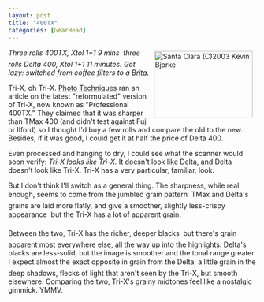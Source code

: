 ```yaml
---
layout: post
title: "400TX"
categories: [GearHead]
---
```

<a href="/photo/journal/jul03r-05.html"><img src="http://www.botzilla.com/bpix/jul03r-05.jpg" width=200 height=135 hspace=8 vspace=6 align="right" border=0 title="Santa Clara (C)2003 Kevin Bjorke"></a><i>Three rolls 400TX, Xtol 1+1 9 mins &#151; three rolls Delta 400, Xtol 1+1 11 minutes. Got lazy: switched from coffee filters to a <a href="http://www.brita.com/" target="linkframe">Brita.</a></i>

Tri-X, oh Tri-X. <a href="http://www.phototechmag.com" target="linkframe">Photo Techniques</a> ran an article on the latest "reformulated" version of Tri-X, now known as "Professional 400TX." They claimed that it was sharper than TMax 400 (and didn't test against Fuji or Ilford) so I thought I'd buy a few rolls and compare the old to the new. Besides, if it was good, I could get it at half the price of Delta 400.

Even processed and hanging to dry, I could see what the scanner would soon verify: <i>Tri-X looks like Tri-X.</i> It doesn't look like Delta, and Delta doesn't look like Tri-X. Tri-X has a very particular, familiar, look.

But I don't think I'll switch as a general thing. The sharpness, while real enough, seems to come from the jumbled grain pattern &#151; TMax and Delta's grains are laid more flatly, and give a smoother, slightly less-crispy appearance &#151; but the Tri-X has a lot of apparent grain.

Between the two, Tri-X has the richer, deeper blacks &#151; but there's grain apparent most everywhere else, all the way up into the highlights. Delta's blacks are less-solid, but the image is smoother and the tonal range greater. I expect almost the exact opposite in grain from the Delta &#151; a little grain in the deep shadows, flecks of light that aren't seen by the Tri-X, but smooth elsewhere. Comparing the two, Tri-X's grainy midtones feel like a nostalgic gimmick. YMMV.

<!--more-->


